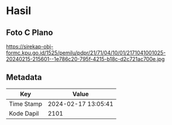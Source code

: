 # Hasil

## Foto C Plano

https://sirekap-obj-formc.kpu.go.id/1525/pemilu/pdpr/21/71/04/10/01/2171041001025-20240215-215601--1e786c20-795f-4215-b18c-d2c721ac700e.jpg


## Metadata

| Key        | Value               |
| ---------- | ------------------- |
| Time Stamp | 2024-02-17 13:05:41 |
| Kode Dapil | 2101                |



